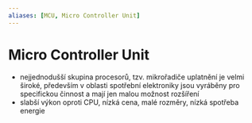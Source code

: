```yaml
---
aliases: [MCU, Micro Controller Unit]
---
```

# Micro Controller Unit

- nejjednodušší skupina procesorů, tzv. mikrořadiče uplatnění je velmi široké, především v oblasti spotřební elektroniky jsou vyráběny pro specifickou činnost a mají jen malou možnost rozšíření
- slabší výkon oproti CPU, nízká cena, malé rozměry, nízká spotřeba energie